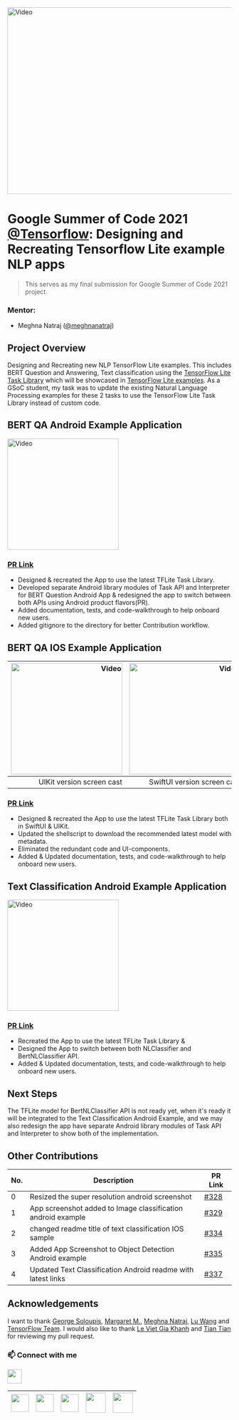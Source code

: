 <img src="https://user-images.githubusercontent.com/67560900/129619954-b783541a-bcd3-43af-b5ef-85bd3ebb2868.png" height="420" width="1000" alt="Video">

# Google Summer of Code 2021 [@Tensorflow](https://github.com/tensorflow): Designing and Recreating Tensorflow Lite example NLP apps

>This serves as my final submission for Google Summer of Code 2021 project.

### Mentor:
* Meghna Natraj ([@meghnanatraj](https://github.com/MeghnaNatraj))

## Project Overview
Designing and Recreating new NLP TensorFlow Lite examples. This includes BERT Question and Answering, Text classification using the [TensorFlow Lite Task Library](https://www.tensorflow.org/lite/inference_with_metadata/task_library/overview) which will be showcased in [TensorFlow Lite examples](https://www.tensorflow.org/lite/examples). As a GSoC student, my task was to update the existing Natural Language Processing examples for these 2 tasks to use the TensorFlow Lite Task Library instead of custom code. 


## BERT QA Android Example Application


<img src="https://user-images.githubusercontent.com/67560900/122643946-37d0d380-d130-11eb-8e7c-f467b90cb0dd.mp4" width="250" alt="Video">

### [PR Link](https://github.com/tensorflow/examples/pull/327)
- Designed & recreated the App to use the latest TFLite Task Library.
- Developed separate Android library modules of Task API and Interpreter for BERT Question Android App & redesigned the app to switch between both APIs using Android product flavors(PR).
- Added documentation, tests, and code-walkthrough to help onboard new users. 
- Added gitignore to the directory for better Contribution workflow.


## BERT QA IOS Example Application

<img src="https://storage.googleapis.com/download.tensorflow.org/models/tflite/screenshots/bertqa_ios_uikit_demo.gif" width="250" alt="Video"> | <img src="https://storage.googleapis.com/download.tensorflow.org/models/tflite/screenshots/bertqa_ios_swiftui_demo.gif" width="250" alt="Video">
-----------------------: | -------------------------:
UIKit version screen cast | SwiftUI version screen cast

### [PR Link](https://github.com/tensorflow/examples/pull/340)

- Designed & recreated the App to use the latest TFLite Task Library both in SwiftUI & UIKit.
- Updated the shellscript to download the recommended latest model with metadata.
- Eliminated the redundant code and UI-components.
- Added & Updated documentation, tests, and code-walkthrough to help onboard new users. 

## Text Classification Android Example Application

<img src="https://www.tensorflow.org/lite/examples/text_classification/images/screenshot.gif" width="250" alt="Video">

### [PR Link](https://github.com/tensorflow/examples/pull/336)

- Recreated the App to use the latest TFLite Task Library & 
- Designed the App to switch between both NLClassifier and BertNLClassifier API.
- Added & Updated documentation, tests, and code-walkthrough to help onboard new users.  


## Next Steps
The TFLite model for BertNLClassifier API is not ready yet, when it's ready it will be integrated to the Text Classification Android Example, and we may also redesign the app have separate Android library modules of Task API and Interpreter to show both of the implementation.


## Other Contributions

| No. | Description  | PR Link |
| ------------- | ------------- | ------------- |
| 0 | Resized the super resolution android screenshot  | [#328]  |
| 1 | App screenshot added to Image classification android example | [#329]  |
| 2 | changed readme title of text classification IOS sample  | [#334]  |
| 3 | Added App Screenshot to Object Detection Android example  | [#335]  |
| 4 | Updated Text Classification Android readme with latest links  | [#337]  |



## Acknowledgements

I want to thank [George Soloupis](https://www.linkedin.com/in/george-soloupis/), [Margaret M.](https://www.linkedin.com/in/margaretmz/), [Meghna Natraj](https://www.linkedin.com/in/meghnanatraj/), [Lu Wang](https://www.linkedin.com/in/lu-wang-21619a31/) and [TensorFlow Team](https://www.tensorflow.org/). I would also like to thank [Le Viet Gia Khanh](https://www.linkedin.com/in/lvgk/) and [Tian Tian](https://www.linkedin.com/in/tian-tian-01767a17/) for reviewing my pull request.  



 ### 📫 Connect with me
 <img align="center" src="https://raw.githubusercontent.com/ShahriarShafin/ShahriarShafin/main/Assets/handshake.gif" height="32px">

 
<a href="mailto:iamsunitroy03@gmail.com"><img src="https://image.flaticon.com/icons/svg/281/281769.svg" width="40"></a>|<a href="https://www.linkedin.com/in/sunit-roy/"><img src="https://cdn2.iconfinder.com/data/icons/social-media-2285/512/1_Linkedin_unofficial_colored_svg-128.png" width="40"></a>|<a href="https://twitter.com/HeySunit"><img src="https://cdn2.iconfinder.com/data/icons/social-media-2285/512/1_Twitter3_colored_svg-128.png" width="40"></a>|<a href="https://sunitroy.medium.com/"><img src="https://user-images.githubusercontent.com/67560900/109533536-57d87a80-7ae0-11eb-8602-d312a0cb0b0e.png" width="45"></a>|<a href="https://www.youtube.com/c/SunitRoy"><img src="https://user-images.githubusercontent.com/67560900/124399599-ef253700-dd39-11eb-8b81-68807fdc3541.png" width="45"></a>|
|--|--|--|--|--|


[#328]:https://github.com/tensorflow/examples/pull/328
[#329]:https://github.com/tensorflow/examples/pull/329
[#334]:https://github.com/tensorflow/examples/pull/334
[#335]:https://github.com/tensorflow/examples/pull/335
[#337]:https://github.com/tensorflow/examples/pull/337
[UIKit screencast]: https://storage.googleapis.com/download.tensorflow.org/models/tflite/screenshots/bertqa_ios_uikit_demo.gif
[SwiftUI screencast]: https://storage.googleapis.com/download.tensorflow.org/models/tflite/screenshots/bertqa_ios_swiftui_demo.gif
